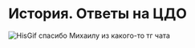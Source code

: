 # История. Ответы на ЦДО

![HisGif](https://i.pinimg.com/564x/78/32/cf/7832cfb694e4c16563be48735720d157.jpg)
спасибо Михаилу из какого-то тг чата
